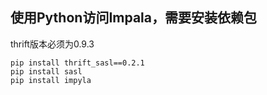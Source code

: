 ## 使用Python访问Impala，需要安装依赖包

thrift版本必须为0.9.3

```
pip install thrift_sasl==0.2.1
pip install sasl
pip install impyla
```


